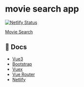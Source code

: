 # movie search app
[![Netlify Status](https://api.netlify.com/api/v1/badges/638f7fe9-71f5-4d27-bd3e-0138b8ff4a11/deploy-status)]()

[Movie Search]()

## 📖 Docs

- [Vue3](https://v3.ko.vuejs.org/guide/introduction.html)
- [Bootstrap](https://getbootstrap.com/docs/5.0/getting-started/introduction/)
- [Vuex](https://next.vuex.vuejs.org/)
- [Vue Router](https://next.router.vuejs.org/installation.html)
- [Netlify](https://docs.netlify.com/)
